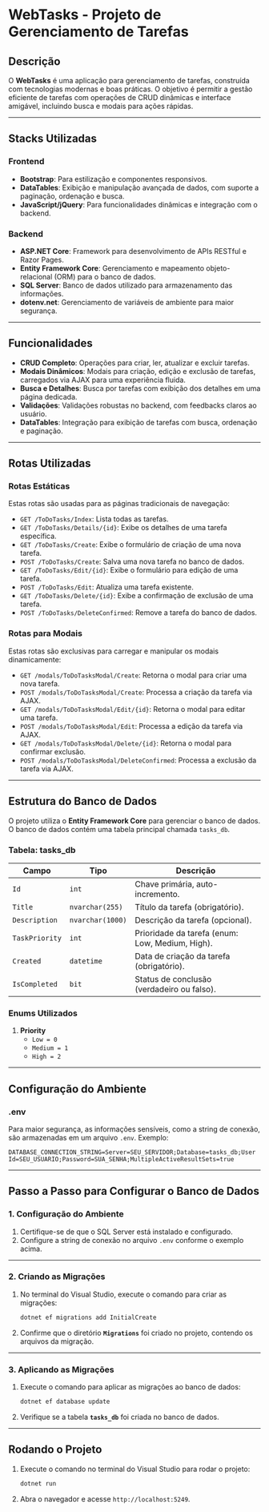 # WebTasks - Projeto de Gerenciamento de Tarefas

## Descrição
O **WebTasks** é uma aplicação para gerenciamento de tarefas, construída com tecnologias modernas e boas práticas. O objetivo é permitir a gestão eficiente de tarefas com operações de CRUD dinâmicas e interface amigável, incluindo busca e modais para ações rápidas.

---

## **Stacks Utilizadas**
### **Frontend**
- **Bootstrap**: Para estilização e componentes responsivos.
- **DataTables**: Exibição e manipulação avançada de dados, com suporte a paginação, ordenação e busca.
- **JavaScript/jQuery**: Para funcionalidades dinâmicas e integração com o backend.

### **Backend**
- **ASP.NET Core**: Framework para desenvolvimento de APIs RESTful e Razor Pages.
- **Entity Framework Core**: Gerenciamento e mapeamento objeto-relacional (ORM) para o banco de dados.
- **SQL Server**: Banco de dados utilizado para armazenamento das informações.
- **dotenv.net**: Gerenciamento de variáveis de ambiente para maior segurança.

---

## **Funcionalidades**
- **CRUD Completo**: Operações para criar, ler, atualizar e excluir tarefas.
- **Modais Dinâmicos**: Modais para criação, edição e exclusão de tarefas, carregados via AJAX para uma experiência fluida.
- **Busca e Detalhes**: Busca por tarefas com exibição dos detalhes em uma página dedicada.
- **Validações**: Validações robustas no backend, com feedbacks claros ao usuário.
- **DataTables**: Integração para exibição de tarefas com busca, ordenação e paginação.

---

## **Rotas Utilizadas**
### **Rotas Estáticas**
Estas rotas são usadas para as páginas tradicionais de navegação:
- `GET /ToDoTasks/Index`: Lista todas as tarefas.
- `GET /ToDoTasks/Details/{id}`: Exibe os detalhes de uma tarefa específica.
- `GET /ToDoTasks/Create`: Exibe o formulário de criação de uma nova tarefa.
- `POST /ToDoTasks/Create`: Salva uma nova tarefa no banco de dados.
- `GET /ToDoTasks/Edit/{id}`: Exibe o formulário para edição de uma tarefa.
- `POST /ToDoTasks/Edit`: Atualiza uma tarefa existente.
- `GET /ToDoTasks/Delete/{id}`: Exibe a confirmação de exclusão de uma tarefa.
- `POST /ToDoTasks/DeleteConfirmed`: Remove a tarefa do banco de dados.

### **Rotas para Modais**
Estas rotas são exclusivas para carregar e manipular os modais dinamicamente:
- `GET /modals/ToDoTasksModal/Create`: Retorna o modal para criar uma nova tarefa.
- `POST /modals/ToDoTasksModal/Create`: Processa a criação da tarefa via AJAX.
- `GET /modals/ToDoTasksModal/Edit/{id}`: Retorna o modal para editar uma tarefa.
- `POST /modals/ToDoTasksModal/Edit`: Processa a edição da tarefa via AJAX.
- `GET /modals/ToDoTasksModal/Delete/{id}`: Retorna o modal para confirmar exclusão.
- `POST /modals/ToDoTasksModal/DeleteConfirmed`: Processa a exclusão da tarefa via AJAX.

---

## **Estrutura do Banco de Dados**

O projeto utiliza o **Entity Framework Core** para gerenciar o banco de dados. O banco de dados contém uma tabela principal chamada `tasks_db`.

### **Tabela: tasks_db**
| Campo          | Tipo               | Descrição                                    |
|----------------|--------------------|---------------------------------------------|
| `Id`           | `int`             | Chave primária, auto-incremento.            |
| `Title`        | `nvarchar(255)`   | Título da tarefa (obrigatório).             |
| `Description`  | `nvarchar(1000)`  | Descrição da tarefa (opcional).             |
| `TaskPriority` | `int`             | Prioridade da tarefa (enum: Low, Medium, High). |
| `Created`      | `datetime`        | Data de criação da tarefa (obrigatório).    |
| `IsCompleted`  | `bit`             | Status de conclusão (verdadeiro ou falso).  |

### **Enums Utilizados**
1. **Priority**
   - `Low = 0`
   - `Medium = 1`
   - `High = 2`

---

## **Configuração do Ambiente**
### **.env**
Para maior segurança, as informações sensíveis, como a string de conexão, são armazenadas em um arquivo `.env`. Exemplo:
```env
DATABASE_CONNECTION_STRING=Server=SEU_SERVIDOR;Database=tasks_db;User Id=SEU_USUARIO;Password=SUA_SENHA;MultipleActiveResultSets=true
```

---

## **Passo a Passo para Configurar o Banco de Dados**

### **1. Configuração do Ambiente**
1. Certifique-se de que o SQL Server está instalado e configurado.
2. Configure a string de conexão no arquivo `.env` conforme o exemplo acima.

---

### **2. Criando as Migrações**
1. No terminal do Visual Studio, execute o comando para criar as migrações:
   ```bash
   dotnet ef migrations add InitialCreate
   ```
2. Confirme que o diretório **`Migrations`** foi criado no projeto, contendo os arquivos da migração.

---

### **3. Aplicando as Migrações**
1. Execute o comando para aplicar as migrações ao banco de dados:
   ```bash
   dotnet ef database update
   ```
2. Verifique se a tabela **`tasks_db`** foi criada no banco de dados.

---

## **Rodando o Projeto**
1. Execute o comando no terminal do Visual Studio para rodar o projeto:
   ```bash
   dotnet run
   ```
2. Abra o navegador e acesse `http://localhost:5249`.
